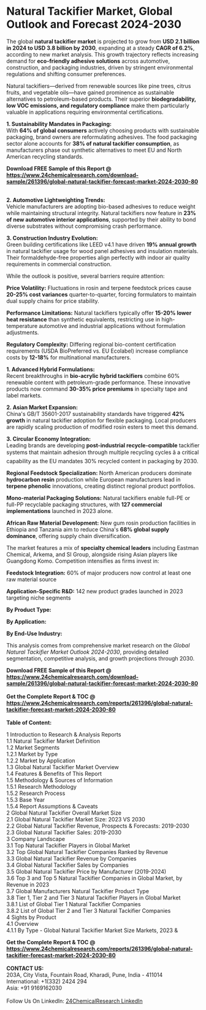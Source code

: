 <h1>Natural Tackifier Market, Global Outlook and Forecast 2024-2030</h1><p>The global <strong>natural tackifier market</strong> is projected to grow from <strong>USD 2.1 billion in 2024 to USD 3.8 billion by 2030</strong>, expanding at a steady <strong>CAGR of 6.2%</strong>, according to new market analysis. This growth trajectory reflects increasing demand for <strong>eco-friendly adhesive solutions</strong> across automotive, construction, and packaging industries, driven by stringent environmental regulations and shifting consumer preferences.</p><p>Natural tackifiers—derived from renewable sources like pine trees, citrus fruits, and vegetable oils—have gained prominence as sustainable alternatives to petroleum-based products. Their superior <strong>biodegradability, low VOC emissions, and regulatory compliance</strong> make them particularly valuable in applications requiring environmental certifications.</p><p><strong>1. Sustainability Mandates in Packaging:</strong><br>
With <strong>64% of global consumers</strong> actively choosing products with sustainable packaging, brand owners are reformulating adhesives. The food packaging sector alone accounts for <strong>38% of natural tackifier consumption</strong>, as manufacturers phase out synthetic alternatives to meet EU and North American recycling standards.</p><div><b>Download FREE Sample of this Report @ 
            <a href="https://www.24chemicalresearch.com/download-sample/261396/global-natural-tackifier-forecast-market-2024-2030-80">
            https://www.24chemicalresearch.com/download-sample/261396/global-natural-tackifier-forecast-market-2024-2030-80</a></b></div><br><p><strong>2. Automotive Lightweighting Trends:</strong><br>
Vehicle manufacturers are adopting bio-based adhesives to reduce weight while maintaining structural integrity. Natural tackifiers now feature in <strong>23% of new automotive interior applications</strong>, supported by their ability to bond diverse substrates without compromising crash performance.</p><p><strong>3. Construction Industry Evolution:</strong><br>
Green building certifications like LEED v4.1 have driven <strong>19% annual growth</strong> in natural tackifier usage for wood panel adhesives and insulation materials. Their formaldehyde-free properties align perfectly with indoor air quality requirements in commercial construction.</p><p>While the outlook is positive, several barriers require attention:</p><p><strong>Price Volatility:</strong> Fluctuations in rosin and terpene feedstock prices cause <strong>20-25% cost variances</strong> quarter-to-quarter, forcing formulators to maintain dual supply chains for price stability.</p><p><strong>Performance Limitations:</strong> Natural tackifiers typically offer <strong>15-20% lower heat resistance</strong> than synthetic equivalents, restricting use in high-temperature automotive and industrial applications without formulation adjustments.</p><p><strong>Regulatory Complexity:</strong> Differing regional bio-content certification requirements (USDA BioPreferred vs. EU Ecolabel) increase compliance costs by <strong>12-18%</strong> for multinational manufacturers.</p><p><strong>1. Advanced Hybrid Formulations:</strong><br>
Recent breakthroughs in <strong>bio-acrylic hybrid tackifiers</strong> combine 60% renewable content with petroleum-grade performance. These innovative products now command <strong>30-35% price premiums</strong> in specialty tape and label markets.</p><p><strong>2. Asian Market Expansion:</strong><br>
China's GB/T 35601-2017 sustainability standards have triggered <strong>42% growth</strong> in natural tackifier adoption for flexible packaging. Local producers are rapidly scaling production of modified rosin esters to meet this demand.</p><p><strong>3. Circular Economy Integration:</strong><br>
Leading brands are developing <strong>post-industrial recycle-compatible</strong> tackifier systems that maintain adhesion through multiple recycling cycles â a critical capability as the EU mandates 30% recycled content in packaging by 2030.</p><p><strong>Regional Feedstock Specialization:</strong> North American producers dominate <strong>hydrocarbon resin</strong> production while European manufacturers lead in <strong>terpene phenolic</strong> innovations, creating distinct regional product portfolios.</p><p><strong>Mono-material Packaging Solutions:</strong> Natural tackifiers enable full-PE or full-PP recyclable packaging structures, with <strong>127 commercial implementations</strong> launched in 2023 alone.</p><p><strong>African Raw Material Development:</strong> New gum rosin production facilities in Ethiopia and Tanzania aim to reduce China's <strong>68% global supply dominance</strong>, offering supply chain diversification.</p><p>The market features a mix of <strong>specialty chemical leaders</strong> including Eastman Chemical, Arkema, and SI Group, alongside rising Asian players like Guangdong Komo. Competition intensifies as firms invest in:</p><p><strong>Feedstock Integration:</strong> 60% of major producers now control at least one raw material source</p><p><strong>Application-Specific R&amp;D:</strong> 142 new product grades launched in 2023 targeting niche segments</p><p><strong>By Product Type:</strong></p><p><strong>By Application:</strong></p><p><strong>By End-Use Industry:</strong></p><p>This analysis comes from comprehensive market research on the <em>Global Natural Tackifier Market Outlook 2024-2030</em>, providing detailed segmentation, competitive analysis, and growth projections through 2030.</p><div><b>Download FREE Sample of this Report @ 
            <a href="https://www.24chemicalresearch.com/download-sample/261396/global-natural-tackifier-forecast-market-2024-2030-80">
            https://www.24chemicalresearch.com/download-sample/261396/global-natural-tackifier-forecast-market-2024-2030-80</a></b></div><br><div><b>Get the Complete Report & TOC @ 
            <a href="https://www.24chemicalresearch.com/reports/261396/global-natural-tackifier-forecast-market-2024-2030-80">
            https://www.24chemicalresearch.com/reports/261396/global-natural-tackifier-forecast-market-2024-2030-80</a></b></div><br>
            <b>Table of Content:</b><p>1 Introduction to Research & Analysis Reports<br />
    1.1 Natural Tackifier Market Definition<br />
    1.2 Market Segments<br />
        1.2.1 Market by Type<br />
        1.2.2 Market by Application<br />
    1.3 Global Natural Tackifier Market Overview<br />
    1.4 Features & Benefits of This Report<br />
    1.5 Methodology & Sources of Information<br />
        1.5.1 Research Methodology<br />
        1.5.2 Research Process<br />
        1.5.3 Base Year<br />
        1.5.4 Report Assumptions & Caveats<br />
2 Global Natural Tackifier Overall Market Size<br />
    2.1 Global Natural Tackifier Market Size: 2023 VS 2030<br />
    2.2 Global Natural Tackifier Revenue, Prospects & Forecasts: 2019-2030<br />
    2.3 Global Natural Tackifier Sales: 2019-2030<br />
3 Company Landscape<br />
    3.1 Top Natural Tackifier Players in Global Market<br />
    3.2 Top Global Natural Tackifier Companies Ranked by Revenue<br />
    3.3 Global Natural Tackifier Revenue by Companies<br />
    3.4 Global Natural Tackifier Sales by Companies<br />
    3.5 Global Natural Tackifier Price by Manufacturer (2019-2024)<br />
    3.6 Top 3 and Top 5 Natural Tackifier Companies in Global Market, by Revenue in 2023<br />
    3.7 Global Manufacturers Natural Tackifier Product Type<br />
    3.8 Tier 1, Tier 2 and Tier 3 Natural Tackifier Players in Global Market<br />
        3.8.1 List of Global Tier 1 Natural Tackifier Companies<br />
        3.8.2 List of Global Tier 2 and Tier 3 Natural Tackifier Companies<br />
4 Sights by Product<br />
    4.1 Overview<br />
        4.1.1 By Type - Global Natural Tackifier Market Size Markets, 2023 &</p><div><b>Get the Complete Report & TOC @ 
            <a href="https://www.24chemicalresearch.com/reports/261396/global-natural-tackifier-forecast-market-2024-2030-80">
            https://www.24chemicalresearch.com/reports/261396/global-natural-tackifier-forecast-market-2024-2030-80</a></b></div><br><b>CONTACT US:</b><br>
            203A, City Vista, Fountain Road, Kharadi, Pune, India - 411014<br>
            International: +1(332) 2424 294<br>
            Asia: +91 9169162030 <br><br>
            Follow Us On LinkedIn: <a href="https://www.linkedin.com/company/24chemicalresearch/">24ChemicalResearch LinkedIn</a>